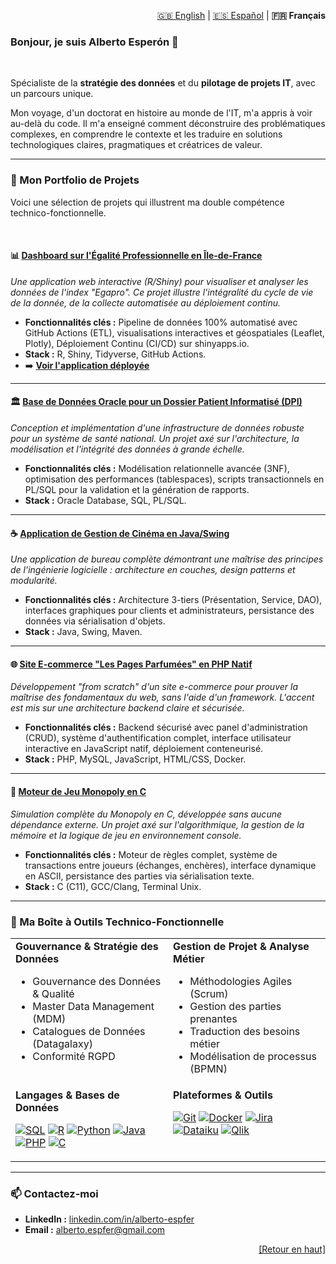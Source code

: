 <div id="top"></div>
<p align="right">
  <a href="README.md">🇬🇧 English</a> | 
  <a href="README_es.md">🇪🇸 Español</a> | 
  <strong>🇫🇷 Français</strong>
</p>

### Bonjour, je suis Alberto Esperón 👋

<br>

Spécialiste de la **stratégie des données** et du **pilotage de projets IT**, avec un parcours unique.

Mon voyage, d'un doctorat en histoire au monde de l'IT, m'a appris à voir au-delà du code. Il m'a enseigné comment déconstruire des problématiques complexes, en comprendre le contexte et les traduire en solutions technologiques claires, pragmatiques et créatrices de valeur.

---

### 🚀 Mon Portfolio de Projets

Voici une sélection de projets qui illustrent ma double compétence technico-fonctionnelle.

<br>

#### 📊 [Dashboard sur l'Égalité Professionnelle en Île-de-France](https://github.com/Alespfer/barometre-parite-idf)
*Une application web interactive (R/Shiny) pour visualiser et analyser les données de l'index "Egapro". Ce projet illustre l'intégralité du cycle de vie de la donnée, de la collecte automatisée au déploiement continu.*
*   **Fonctionnalités clés :** Pipeline de données 100% automatisé avec GitHub Actions (ETL), visualisations interactives et géospatiales (Leaflet, Plotly), Déploiement Continu (CI/CD) sur shinyapps.io.
*   **Stack :** R, Shiny, Tidyverse, GitHub Actions.
*   ➡️ **[Voir l'application déployée](https://alespfer.shinyapps.io/barometre-parite-idf/)**

---

#### 🏛️ [Base de Données Oracle pour un Dossier Patient Informatisé (DPI)](https://github.com/Alespfer/DMI-Oracle-Database-Architecture-for-a-National-Health-Record-System)
*Conception et implémentation d'une infrastructure de données robuste pour un système de santé national. Un projet axé sur l'architecture, la modélisation et l'intégrité des données à grande échelle.*
*   **Fonctionnalités clés :** Modélisation relationnelle avancée (3NF), optimisation des performances (tablespaces), scripts transactionnels en PL/SQL pour la validation et la génération de rapports.
*   **Stack :** Oracle Database, SQL, PL/SQL.

---

#### ☕ [Application de Gestion de Cinéma en Java/Swing](https://github.com/Alespfer/cinema-management-app)
*Une application de bureau complète démontrant une maîtrise des principes de l'ingénierie logicielle : architecture en couches, design patterns et modularité.*
*   **Fonctionnalités clés :** Architecture 3-tiers (Présentation, Service, DAO), interfaces graphiques pour clients et administrateurs, persistance des données via sérialisation d'objets.
*   **Stack :** Java, Swing, Maven.

---

#### 🌐 [Site E-commerce "Les Pages Parfumées" en PHP Natif](https://github.com/Alespfer/pages-parfumees-pise-2025)
*Développement "from scratch" d'un site e-commerce pour prouver la maîtrise des fondamentaux du web, sans l'aide d'un framework. L'accent est mis sur une architecture backend claire et sécurisée.*
*   **Fonctionnalités clés :** Backend sécurisé avec panel d'administration (CRUD), système d'authentification complet, interface utilisateur interactive en JavaScript natif, déploiement conteneurisé.
*   **Stack :** PHP, MySQL, JavaScript, HTML/CSS, Docker.

---

#### 🎲 [Moteur de Jeu Monopoly en C](https://github.com/Alespfer/monopoly-pise-2025)
*Simulation complète du Monopoly en C, développée sans aucune dépendance externe. Un projet axé sur l'algorithmique, la gestion de la mémoire et la logique de jeu en environnement console.*
*   **Fonctionnalités clés :** Moteur de règles complet, système de transactions entre joueurs (échanges, enchères), interface dynamique en ASCII, persistance des parties via sérialisation texte.
*   **Stack :** C (C11), GCC/Clang, Terminal Unix.

---

### 🔧 Ma Boîte à Outils Technico-Fonctionnelle

<table>
  <tr>
    <td valign="top" width="50%">
      <strong>Gouvernance & Stratégie des Données</strong>
      <ul>
        <li>Gouvernance des Données & Qualité</li>
        <li>Master Data Management (MDM)</li>
        <li>Catalogues de Données (Datagalaxy)</li>
        <li>Conformité RGPD</li>
      </ul>
    </td>
    <td valign="top" width="50%">
      <strong>Gestion de Projet & Analyse Métier</strong>
      <ul>
        <li>Méthodologies Agiles (Scrum)</li>
        <li>Gestion des parties prenantes</li>
        <li>Traduction des besoins métier</li>
        <li>Modélisation de processus (BPMN)</li>
      </ul>
    </td>
  </tr>
  <tr>
    <td valign="top" width="50%">
      <strong>Langages & Bases de Données</strong>
      <p align="left">
        <a href="#"><img alt="SQL" src="https://img.shields.io/badge/SQL-005C84?style=for-the-badge&logo=sql&logoColor=white"></a>
        <a href="#"><img alt="R" src="https://img.shields.io/badge/R-276DC3?style=for-the-badge&logo=r&logoColor=white"></a>
        <a href="#"><img alt="Python" src="https://img.shields.io/badge/Python-3776AB?style=for-the-badge&logo=python&logoColor=white"></a>
        <a href="#"><img alt="Java" src="https://img.shields.io/badge/Java-ED8B00?style=for-the-badge&logo=java&logoColor=white"></a>
        <a href="#"><img alt="PHP" src="https://img.shields.io/badge/PHP-777BB4?style=for-the-badge&logo=php&logoColor=white"></a>
        <a href="#"><img alt="C" src="https://img.shields.io/badge/C-A8B9CC?style=for-the-badge&logo=c&logoColor=white"></a>
      </p>
    </td>
    <td valign="top" width="50%">
      <strong>Plateformes & Outils</strong>
      <p align="left">
        <a href="#"><img alt="Git" src="https://img.shields.io/badge/Git-F05032?style=for-the-badge&logo=git&logoColor=white"></a>
        <a href="#"><img alt="Docker" src="https://img.shields.io/badge/Docker-2496ED?style=for-the-badge&logo=docker&logoColor=white"></a>
        <a href="#"><img alt="Jira" src="https://img.shields.io/badge/Jira-0052CC?style=for-the-badge&logo=jira&logoColor=white"></a>
        <a href="#"><img alt="Dataiku" src="https://img.shields.io/badge/Dataiku-2AB1AC?style=for-the-badge&logo=dataiku&logoColor=white"></a>
        <a href="#"><img alt="Qlik" src="https://img.shields.io/badge/Qlik-009848?style=for-the-badge&logo=qlik&logoColor=white"></a>
      </p>
    </td>
  </tr>
</table>

---

### 📫 Contactez-moi

*   **LinkedIn :** [linkedin.com/in/alberto-espfer](https://www.linkedin.com/in/alberto-espfer)
*   **Email :** alberto.espfer@gmail.com

<p align="right"><a href="#top">[Retour en haut]</a></p>
</div>
